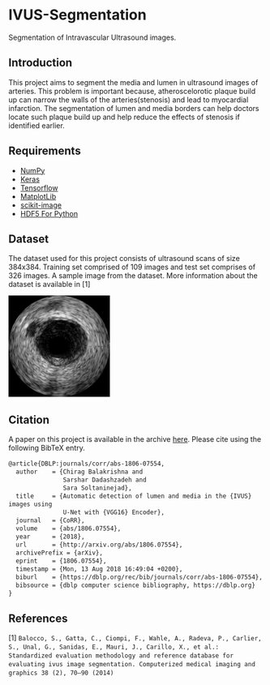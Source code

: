 [NumPy]: http://www.numpy.org/ 
[Keras]: https://keras.io/
[Tensorflow]: https://www.tensorflow.org/
[Matplotlib]: https://matplotlib.org/
[scikit-image]: http://scikit-image.org/docs/dev/api/skimage.html
[HDF5 For Python]: https://www.h5py.org/
[Sample-Image]: /sample-image/frame_01_0001_003.png
      

# IVUS-Segmentation
Segmentation of Intravascular Ultrasound images.


## Introduction
This project aims to segment the media and lumen in ultrasound images of arteries. This problem is important because, atheroscelorotic plaque build up can narrow the walls of the arteries(stenosis) and lead to myocardial infarction. The segmentation of lumen and media borders can help doctors locate such plaque build up and help reduce the effects of stenosis if identified earlier. 

## Requirements
  + [NumPy]
  + [Keras]
  + [Tensorflow]
  + [MatplotLib]
  + [scikit-image]
  + [HDF5 For Python]
  

## Dataset
The dataset used for this project consists of ultrasound scans of size 384x384. Training set comprised of 109 images and test set comprises of 326 images. A sample image from the dataset. More information about the dataset is available in [1]

<img src=/sample-image/frame_01_0001_003.png height=200 width=200></img>


## Citation
A paper on this project is available in the archive [here](https://arxiv.org/abs/1806.07554). Please cite using the following BibTeX entry.
```
@article{DBLP:journals/corr/abs-1806-07554,
  author    = {Chirag Balakrishna and
               Sarshar Dadashzadeh and
               Sara Soltaninejad},
  title     = {Automatic detection of lumen and media in the {IVUS} images using
               U-Net with {VGG16} Encoder},
  journal   = {CoRR},
  volume    = {abs/1806.07554},
  year      = {2018},
  url       = {http://arxiv.org/abs/1806.07554},
  archivePrefix = {arXiv},
  eprint    = {1806.07554},
  timestamp = {Mon, 13 Aug 2018 16:49:04 +0200},
  biburl    = {https://dblp.org/rec/bib/journals/corr/abs-1806-07554},
  bibsource = {dblp computer science bibliography, https://dblp.org}
}
```

## References
[1] `Balocco, S., Gatta, C., Ciompi, F., Wahle, A., Radeva, P., Carlier, S., Unal, G.,
Sanidas, E., Mauri, J., Carillo, X., et al.: Standardized evaluation methodology and
reference database for evaluating ivus image segmentation. Computerized medical
imaging and graphics 38 (2), 70–90 (2014)`
